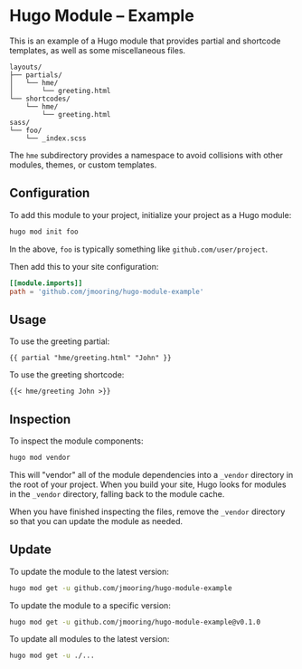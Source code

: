 # Hugo Module &ndash; Example

This is an example of a Hugo module that provides partial and shortcode templates, as well as some miscellaneous files.

```text
layouts/
├── partials/
│   └── hme/
│       └── greeting.html
└── shortcodes/
    └── hme/
        └── greeting.html
sass/
└── foo/
    └── _index.scss
```

The `hme` subdirectory provides a namespace to avoid collisions with other modules, themes, or custom templates.

## Configuration

To add this module to your project, initialize your project as a Hugo module:

```sh
hugo mod init foo
```

In the above, `foo` is typically something like `github.com/user/project`.

Then add this to your site configuration:

```toml
[[module.imports]]
path = 'github.com/jmooring/hugo-module-example'
```

## Usage

To use the greeting partial:

```go-html-template
{{ partial "hme/greeting.html" "John" }}
```

To use the greeting shortcode:

```go-html-template
{{< hme/greeting John >}}
```

## Inspection

To inspect the module components:

```sh
hugo mod vendor
```

This will "vendor" all of the module dependencies into a `_vendor` directory in the root of your project. When you build your site, Hugo looks for modules in the `_vendor` directory, falling back to the module cache.

When you have finished inspecting the files, remove the `_vendor` directory so that you can update the module as needed.

## Update

To update the module to the latest version:

```sh
hugo mod get -u github.com/jmooring/hugo-module-example
```

To update the module to a specific version:

```sh
hugo mod get -u github.com/jmooring/hugo-module-example@v0.1.0
```

To update all modules to the latest version:

```sh
hugo mod get -u ./...
```
